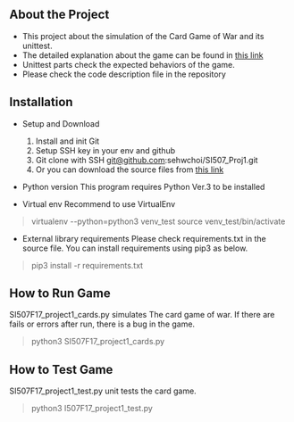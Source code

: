 

## About the Project
* This project about the simulation of the Card Game of War and its unittest.
* The detailed explanation about the game can be found in [this link](http://www.bicyclecards.com/how-to-play/war/)
* Unittest parts check the expected behaviors of the game.
* Please check the code description file in the repository

## Installation
* Setup and Download
	1. Install and init Git
	2. Setup SSH key in your env and github
	3. Git clone with SSH git@github.com:sehwchoi/SI507_Proj1.git
	4. Or you can download the source files from [this link](https://github.com/sehwchoi/SI507_Proj1)

* Python version
This program requires Python Ver.3 to be installed

* Virtual env
Recommend to use VirtualEnv
> virtualenv --python=python3 venv_test
> source venv_test/bin/activate

* External library requirements
Please check requirements.txt in the source file.
You can install requirements using pip3 as below.
> pip3 install -r requirements.txt 

## How to Run Game
SI507F17_project1_cards.py simulates The card game of war.
If there are fails or errors after run, there is a bug in the game.
> python3 SI507F17_project1_cards.py

## How to Test Game
SI507F17_project1_test.py unit tests the card game.
>python3 I507F17_project1_test.py
